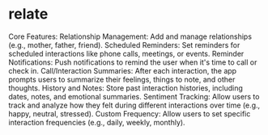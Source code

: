 # relate

Core Features:
Relationship Management: Add and manage relationships (e.g., mother, father, friend).
Scheduled Reminders: Set reminders for scheduled interactions like phone calls, meetings, or events.
Reminder Notifications: Push notifications to remind the user when it's time to call or check in.
Call/Interaction Summaries: After each interaction, the app prompts users to summarize their feelings, things to note, and other thoughts.
History and Notes: Store past interaction histories, including dates, notes, and emotional summaries.
Sentiment Tracking: Allow users to track and analyze how they felt during different interactions over time (e.g., happy, neutral, stressed).
Custom Frequency: Allow users to set specific interaction frequencies (e.g., daily, weekly, monthly).
